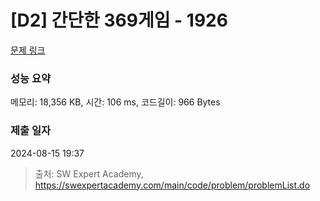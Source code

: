 # [D2] 간단한 369게임 - 1926 

[문제 링크](https://swexpertacademy.com/main/code/problem/problemDetail.do?contestProbId=AV5PTeo6AHUDFAUq) 

### 성능 요약

메모리: 18,356 KB, 시간: 106 ms, 코드길이: 966 Bytes

### 제출 일자

2024-08-15 19:37



> 출처: SW Expert Academy, https://swexpertacademy.com/main/code/problem/problemList.do